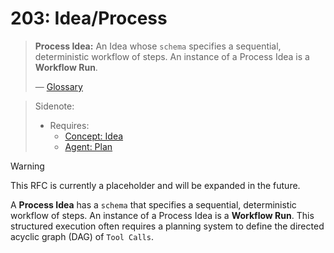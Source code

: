 # 203: Idea/Process

> **Process Idea:** An Idea whose `schema` specifies a sequential, deterministic workflow of steps. An instance of a Process Idea is a **Workflow Run**.
>
> — [Glossary](./000_glossary.md)

> Sidenote:
>
> - Requires:
>   - [Concept: Idea](./001_concept_idea.md)
>   - [Agent: Plan](./109_agent_plan.md)

> [!WARNING]
> This RFC is currently a placeholder and will be expanded in the future.

A **Process Idea** has a `schema` that specifies a sequential, deterministic workflow of steps. An instance of a Process Idea is a **Workflow Run**. This structured execution often requires a planning system to define the directed acyclic graph (DAG) of `Tool Calls`.
